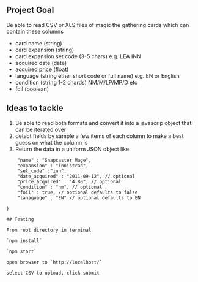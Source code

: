 ## Project Goal

Be able to read CSV or XLS files of magic the gathering cards which can contain these columns

* card name (string)
* card expansion (string)
* card expansion set code (3-5 chars) e.g. LEA INN
* acquired date (date)
* acquired price (float)
* language (string ether short code or full name) e.g. EN or English
* condition (string 1-2 chards) NM/M/LP/MP/D etc
* foil (boolean)

## Ideas to tackle

1. Be able to read both formats and convert it into a javascrip object that can be iterated over
2. detact fields by sample a few items of each column to make a best guess on what the column is
3. Return the data in a uniform JSON object like

```{
    "name" : "Snapcaster Mage",
    "expansion" : "innistrad",
    "set_code" :"inn",
    "date_acquired" : "2011-09-12", // optional
    "price_acquired" : "4.80", // optional    
    "condition" : "nm", // optional
    "foil" : true, // optional defaults to false
    "lanaguage" : "EN" // optional defaults to EN

}

## Testing 

From root directory in terminal

`npm install`

`npm start`

open browser to `http://localhost/`

select CSV to upload, click submit